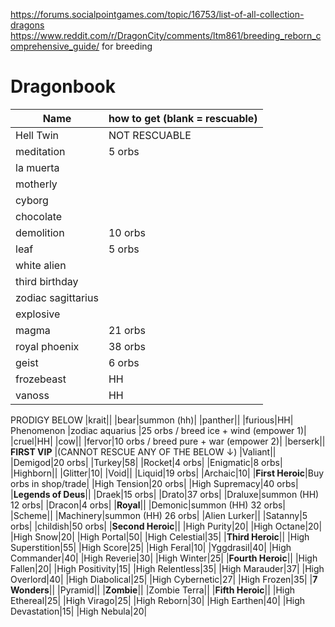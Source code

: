 https://forums.socialpointgames.com/topic/16753/list-of-all-collection-dragons 
https://www.reddit.com/r/DragonCity/comments/ltm861/breeding_reborn_comprehensive_guide/ for breeding
# Dragonbook

| Name| how to get (blank = rescuable) |
| --- |  --- | 
|Hell Twin|NOT RESCUABLE|
|meditation|5 orbs|
|la muerta||
|motherly||
|cyborg||
|chocolate||
|demolition|10 orbs|
|leaf|5 orbs|
|white alien||
|third birthday||
|zodiac sagittarius||
|explosive||
|magma|21 orbs|
|royal phoenix|38 orbs|
|geist|6 orbs|
|frozebeast| HH|
|vanoss| HH| 
PRODIGY BELOW
|krait||
|bear|summon (hh)|
|panther||
|furious|HH|
Phenomenon
|zodiac aquarius |25 orbs / breed ice + wind (empower 1)|
|cruel|HH|
|cow||
|fervor|10 orbs / breed pure + war (empower 2)|
|berserk||
**FIRST VIP** |(CANNOT RESCUE ANY OF THE BELOW &#8595;) 
|Valiant||
|Demigod|20 orbs|
|Turkey|58|
|Rocket|4 orbs|
|Enigmatic|8 orbs|
|Highborn||
|Glitter|10|
|Void||
|Liquid|19 orbs|
|Archaic|10|
|**First Heroic**|Buy orbs in shop/trade|
|High Tension|20 orbs|
|High Supremacy|40 orbs|
|**Legends of Deus**||
|Draek|15 orbs|
|Drato|37 orbs|
|Draluxe|summon (HH) 12 orbs|
|Dracon|4 orbs|
|**Royal**||
|Demonic|summon (HH) 32 orbs|
|Scheme||
|Machinery|summon (HH) 26 orbs|
|Alien Lurker||
|Satanny|5 orbs|
|childish|50 orbs|
|**Second Heroic**||
|High Purity|20|
|High Octane|20|
|High Snow|20|
|High Portal|50|
|High Celestial|35|
|**Third Heroic**||
|High Superstition|55|
|High Score|25|
|High Feral|10|
|Yggdrasil|40|
|High Commander|40|
|High Reverie|30|
|High Winter|25|
|**Fourth Heroic**||
|High Fallen|20|
|High Positivity|15|
|High Relentless|35|
|High Marauder|37|
|High Overlord|40|
|High Diabolical|25|
|High Cybernetic|27|
|High Frozen|35|
|**7 Wonders**||
|Pyramid||
|**Zombie**||
|Zombie Terra||
|**Fifth Heroic**||
|High Ethereal|25|
|High Virago|25|
|High Reborn|30|
|High Earthen|40|
|High Devastation|15|
|High Nebula|20|
